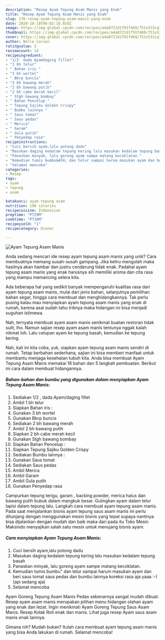 ```yaml
---
description: "Resep Ayam Tepung Asam Manis yang Enak"
title: "Resep Ayam Tepung Asam Manis yang Enak"
slug: 176-resep-ayam-tepung-asam-manis-yang-enak
date: 2020-10-18T06:02:18.010Z
image: https://img-global.cpcdn.com/recipes/a4a0721d1f91f469/751x532cq70/ayam-tepung-asam-manis-foto-resep-utama.jpg
thumbnail: https://img-global.cpcdn.com/recipes/a4a0721d1f91f469/751x532cq70/ayam-tepung-asam-manis-foto-resep-utama.jpg
cover: https://img-global.cpcdn.com/recipes/a4a0721d1f91f469/751x532cq70/ayam-tepung-asam-manis-foto-resep-utama.jpg
author: Nelle Carson
ratingvalue: 3
reviewcount: 14
recipeingredient:
- "1/2  dada Ayamdaging fillet"
- "1 bh telur"
- " Bahan iris "
- "3 bh wortel"
- " Bbrp buncis"
- "2 bh bawang merah"
- "2 bh bawang putih"
- "2 bh cabe merah kecil"
- " Stgh bawang bombay"
- " Bahan Pencelup "
- " Tepung Sajiku Golden Crispy"
- " Bumbu lainnya "
- " Saus tomat"
- " Saus pedas"
- " Merica"
- " Garam"
- " Gula putih"
- " Penyedap rasa"
recipeinstructions:
- "Cuci bersih ayam,lalu potong dadu"
- "Masukan daging kedalam tepung kering lalu masukan kedalam tepung basah"
- "Panaskan minyak, lalu goreng ayam sampe matang kecoklatan."
- "Kemudian tumis bumbu&#34; dan telur sampai harum masukan ayam dan beri saus tomat saus pedas dan bumbu lainnya koreksi rasa aja yaaa :-) (api sedang aja)"
- "Selamat mencoba"
categories:
- Resep
tags:
- ayam
- tepung
- asam

katakunci: ayam tepung asam 
nutrition: 190 calories
recipecuisine: Indonesian
preptime: "PT29M"
cooktime: "PT38M"
recipeyield: "1"
recipecategory: Dinner

---
```



![Ayam Tepung Asam Manis](https://img-global.cpcdn.com/recipes/a4a0721d1f91f469/751x532cq70/ayam-tepung-asam-manis-foto-resep-utama.jpg)

Anda sedang mencari ide resep ayam tepung asam manis yang unik? Cara membuatnya memang susah-susah gampang. Jika keliru mengolah maka hasilnya akan hambar dan justru cenderung tidak enak. Padahal ayam tepung asam manis yang enak harusnya sih memiliki aroma dan cita rasa yang mampu memancing selera kita.

Ada beberapa hal yang sedikit banyak mempengaruhi kualitas rasa dari ayam tepung asam manis, mulai dari jenis bahan, selanjutnya pemilihan bahan segar, hingga cara membuat dan menghidangkannya. Tak perlu pusing kalau mau menyiapkan ayam tepung asam manis yang enak di rumah, karena asal sudah tahu triknya maka hidangan ini bisa menjadi suguhan istimewa.

Nah, ternyata membuat ayam asam manis senikmat buatan restoran tidak sulit, lho. Namun sajian resep ayam asam manis tentunya nggak kalah nikmat loh. Lalu celupan ayam ke tepung basah, kemudian ke tepung kering.


Nah, kali ini kita coba, yuk, siapkan ayam tepung asam manis sendiri di rumah. Tetap berbahan sederhana, sajian ini bisa memberi manfaat untuk membantu menjaga kesehatan tubuh kita. Anda bisa membuat Ayam Tepung Asam Manis memakai 18 bahan dan 5 langkah pembuatan. Berikut ini cara dalam membuat hidangannya.

<!--inarticleads1-->

##### Bahan-bahan dan bumbu yang digunakan dalam menyiapkan Ayam Tepung Asam Manis:

1. Sediakan 1/2 , dada Ayam/daging fillet
1. Ambil 1 bh telur
1. Siapkan  Bahan iris :
1. Gunakan 3 bh wortel
1. Gunakan  Bbrp buncis
1. Sediakan 2 bh bawang merah
1. Ambil 2 bh bawang putih
1. Siapkan 2 bh cabe merah kecil
1. Gunakan  Stgh bawang bombay
1. Siapkan  Bahan Pencelup :
1. Siapkan  Tepung Sajiku Golden Crispy
1. Sediakan  Bumbu lainnya :
1. Gunakan  Saus tomat
1. Sediakan  Saus pedas
1. Ambil  Merica
1. Ambil  Garam
1. Ambil  Gula putih
1. Gunakan  Penyedap rasa


Campurkan tepung terigu, garam , backing powder, merica halus dan bawang putih bubuk dalam mangkuk besar. Gulingkan ayam dalam telur lapisi dalam tepung lalu. Langkah cara membuat ayam tepung asam manis. Pada saat menjalankan bisnis ayam tepung saus asam manis ini perlu ditunjang dengan menggunakan mesin bisnis yang tepat supaya nantinya bisa dijalankan dengan mudah dan baik maka dari pada itu Toko Mesin Maksindo menyajikan salah satu mesin untuk menujang bisnis ayam. 

<!--inarticleads2-->

##### Cara menyiapkan Ayam Tepung Asam Manis:

1. Cuci bersih ayam,lalu potong dadu
1. Masukan daging kedalam tepung kering lalu masukan kedalam tepung basah
1. Panaskan minyak, lalu goreng ayam sampe matang kecoklatan.
1. Kemudian tumis bumbu&#34; dan telur sampai harum masukan ayam dan beri saus tomat saus pedas dan bumbu lainnya koreksi rasa aja yaaa :-) (api sedang aja)
1. Selamat mencoba


Ayam Goreng Tepung Asam Manis Pedas sebenarnya sangat mudah dibuat. Resep ayam asam manis merupakan pilihan menu hidangan olahan ayam yang enak dan lezat. Ingin menikmati Ayam Goreng Tepung Saus Asam Manis. Resep Kolak Roti enak dan manis. Lihat juga resep Ayam saus asam manis enak lainnya. 

Gimana nih? Mudah bukan? Itulah cara membuat ayam tepung asam manis yang bisa Anda lakukan di rumah. Selamat mencoba!
